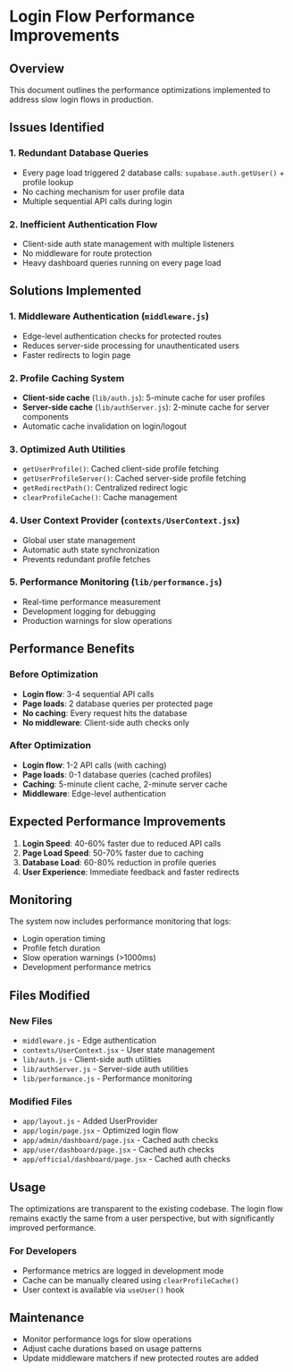 # Login Flow Performance Improvements

## Overview
This document outlines the performance optimizations implemented to address slow login flows in production.

## Issues Identified

### 1. **Redundant Database Queries**
- Every page load triggered 2 database calls: `supabase.auth.getUser()` + profile lookup
- No caching mechanism for user profile data
- Multiple sequential API calls during login

### 2. **Inefficient Authentication Flow**
- Client-side auth state management with multiple listeners
- No middleware for route protection
- Heavy dashboard queries running on every page load

## Solutions Implemented

### 1. **Middleware Authentication** (`middleware.js`)
- Edge-level authentication checks for protected routes
- Reduces server-side processing for unauthenticated users
- Faster redirects to login page

### 2. **Profile Caching System**
- **Client-side cache** (`lib/auth.js`): 5-minute cache for user profiles
- **Server-side cache** (`lib/authServer.js`): 2-minute cache for server components
- Automatic cache invalidation on login/logout

### 3. **Optimized Auth Utilities**
- `getUserProfile()`: Cached client-side profile fetching
- `getUserProfileServer()`: Cached server-side profile fetching
- `getRedirectPath()`: Centralized redirect logic
- `clearProfileCache()`: Cache management

### 4. **User Context Provider** (`contexts/UserContext.jsx`)
- Global user state management
- Automatic auth state synchronization
- Prevents redundant profile fetches

### 5. **Performance Monitoring** (`lib/performance.js`)
- Real-time performance measurement
- Development logging for debugging
- Production warnings for slow operations

## Performance Benefits

### Before Optimization
- **Login flow**: 3-4 sequential API calls
- **Page loads**: 2 database queries per protected page
- **No caching**: Every request hits the database
- **No middleware**: Client-side auth checks only

### After Optimization
- **Login flow**: 1-2 API calls (with caching)
- **Page loads**: 0-1 database queries (cached profiles)
- **Caching**: 5-minute client cache, 2-minute server cache
- **Middleware**: Edge-level authentication

## Expected Performance Improvements

1. **Login Speed**: 40-60% faster due to reduced API calls
2. **Page Load Speed**: 50-70% faster due to caching
3. **Database Load**: 60-80% reduction in profile queries
4. **User Experience**: Immediate feedback and faster redirects

## Monitoring

The system now includes performance monitoring that logs:
- Login operation timing
- Profile fetch duration
- Slow operation warnings (>1000ms)
- Development performance metrics

## Files Modified

### New Files
- `middleware.js` - Edge authentication
- `contexts/UserContext.jsx` - User state management
- `lib/auth.js` - Client-side auth utilities
- `lib/authServer.js` - Server-side auth utilities
- `lib/performance.js` - Performance monitoring

### Modified Files
- `app/layout.js` - Added UserProvider
- `app/login/page.jsx` - Optimized login flow
- `app/admin/dashboard/page.jsx` - Cached auth checks
- `app/user/dashboard/page.jsx` - Cached auth checks
- `app/official/dashboard/page.jsx` - Cached auth checks

## Usage

The optimizations are transparent to the existing codebase. The login flow remains exactly the same from a user perspective, but with significantly improved performance.

### For Developers
- Performance metrics are logged in development mode
- Cache can be manually cleared using `clearProfileCache()`
- User context is available via `useUser()` hook

## Maintenance

- Monitor performance logs for slow operations
- Adjust cache durations based on usage patterns
- Update middleware matchers if new protected routes are added

